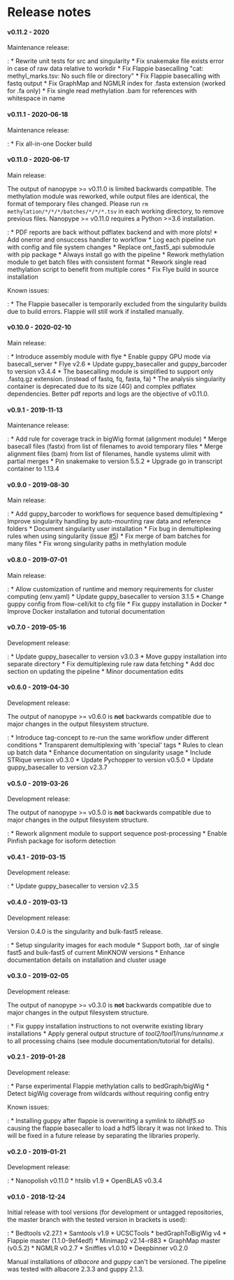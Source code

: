 # Release notes

#### v0.11.2 - 2020
Maintenance release:

:   * Rewrite unit tests for src and singularity
    * Fix snakemake file exists error in case of raw data relative to workdir
    * Fix Flappie basecalling "cat: methyl_marks.tsv: No such file or directory"
    * Fix Flappie basecalling with fastq output
    * Fix GraphMap and NGMLR index for .fasta extension (worked for .fa only)
    * Fix single read methylation .bam for references with whitespace in name

#### v0.11.1 - 2020-06-18
Maintenance release:

:   * Fix all-in-one Docker build

#### v0.11.0 - 2020-06-17
Main release:

The output of nanopype >= v0.11.0 is limited backwards compatible.
The methylation module was reworked, while output files are identical, the format of
temporary files changed.
Please run ```rm methylation/*/*/*/batches/*/*/*.tsv``` in each working directory,
to remove previous files.
Nanopype >= v0.11.0 requires a Python >=3.6 installation.

:   * PDF reports are back without pdflatex backend and with more plots!
    * Add onerror and onsuccess handler to workflow
    * Log each pipeline run with config and file system changes
    * Replace ont_fast5_api submodule with pip package
    * Always install go with the pipeline
    * Rework methylation module to get batch files with consistent format
    * Rework single read methylation script to benefit from multiple cores
    * Fix Flye build in source installation

Known issues:

:   * The Flappie basecaller is temporarily excluded from the singularity builds due to build errors. Flappie will still work if installed manually.


#### v0.10.0 - 2020-02-10
Main release:

:   * Introduce assembly module with flye
    * Enable guppy GPU mode via basecall_server
    * Flye v2.6
    * Update guppy_basecaller and guppy_barcoder to version v3.4.4
    * The basecalling module is simplified to support only .fastq.gz extension.
      (instead of fastq, fq, fasta, fa)
    * The analysis singularity container is deprecated due to its size (4G) and complex pdflatex dependencies.
      Better pdf reports and logs are the objective of v0.11.0.

#### v0.9.1 - 2019-11-13
Maintenance release:

:   * Add rule for coverage track in bigWig format (alignment module)
    * Merge basecall files (fastx) from list of filenames to avoid temporary files
    * Merge alignment files (bam) from list of filenames, handle systems ulimit with partial merges
    * Pin snakemake to version 5.5.2
    * Upgrade go in transcript container to 1.13.4

#### v0.9.0 - 2019-08-30
Main release:

:   * Add guppy_barcoder to workflows for sequence based demultiplexing
    * Improve singularity handling by auto-mounting raw data and reference folders
    * Document singularity user installation
    * Fix bug in demultiplexing rules when using singularity (issue [#5](https://github.com/giesselmann/nanopype/issues/5))
    * Fix merge of bam batches for many files
    * Fix wrong singularity paths in methylation module

#### v0.8.0 - 2019-07-01
Main release:

:   * Allow customization of runtime and memory requirements for cluster computing (env.yaml)
    * Update guppy_basecaller to version 3.1.5
    * Change guppy config from flow-cell/kit to cfg file
    * Fix guppy installation in Docker
    * Improve Docker installation and tutorial documentation

#### v0.7.0 - 2019-05-16
Development release:

:   * Update guppy_basecaller to version v3.0.3
    * Move guppy installation into separate directory
    * Fix demultiplexing rule raw data fetching
    * Add doc section on updating the pipeline
    * Minor documentation edits

#### v0.6.0 - 2019-04-30
Development release:

The output of nanopype >= v0.6.0 is **not** backwards compatible due to major changes in the output filesystem structure.

:   * Introduce tag-concept to re-run the same workflow under different conditions
    * Transparent demultiplexing with 'special' tags
    * Rules to clean up batch data
    * Enhance documentation on singularity usage
    * Include STRique version v0.3.0
    * Update Pychopper to version v0.5.0
    * Update guppy_basecaller to version v2.3.7


#### v0.5.0 - 2019-03-26
Development release:

The output of nanopype >= v0.5.0 is **not** backwards compatible due to major changes in the output filesystem structure.

:   * Rework alignment module to support sequence post-processing
    * Enable Pinfish package for isoform detection


#### v0.4.1 - 2019-03-15
Development release:

:   * Update guppy_basecaller to version v2.3.5


#### v0.4.0 - 2019-03-13
Development release:

Version 0.4.0 is the singularity and bulk-fast5 release.

:   * Setup singularity images for each module
    * Support both, .tar of single fast5 and bulk-fast5 of current MinKNOW versions
    * Enhance documentation details on installation and cluster usage


#### v0.3.0 - 2019-02-05
Development release:

The output of nanopype >= v0.3.0 is **not** backwards compatible due to major changes in the output filesystem structure.

:   * Fix guppy installation instructions to not overwrite existing library installations
    * Apply general output structure of *tool2/tool1/runs/runname.x* to all processing chains (see module documentation/tutorial for details).


#### v0.2.1 - 2019-01-28
Development release:

:   * Parse experimental Flappie methylation calls to bedGraph/bigWig
    * Detect bigWig coverage from wildcards without requiring config entry

Known issues:

:   * Installing guppy after flappie is overwriting a symlink to *libhdf5.so* causing the flappie basecaller to load a hdf5 library it was not linked to. This will be fixed in a future release by separating the libraries properly.


#### v0.2.0 - 2019-01-21
Development release:

:   * Nanopolish                v0.11.0
    * htslib                    v1.9
    * OpenBLAS                  v0.3.4

#### v0.1.0 - 2018-12-24
Initial release with tool versions (for development or untagged repositories, the master branch with the tested version in brackets is used):

:   * Bedtools                  v2.27.1
    * Samtools                  v1.9
    * UCSCTools
        * bedGraphToBigWig      v4
    * Flappie                   master (1.1.0-9ef4edf)
    * Minimap2                  v2.14-r883
    * GraphMap                  master (v0.5.2)
    * NGMLR                     v0.2.7
    * Sniffles                  v1.0.10
    * Deepbinner                v0.2.0

Manual installations of *albacore* and *guppy* can't be versioned. The pipeline was tested with albacore 2.3.3 and guppy 2.1.3.
